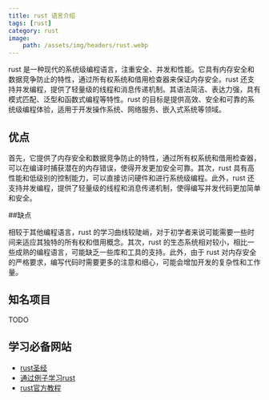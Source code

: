 ```yaml
---
title: rust 语言介绍
tags: [rust]
category: rust
image:
    path: /assets/img/headers/rust.webp
---
```


rust 是一种现代的系统级编程语言，注重安全、并发和性能。它具有内存安全和数据竞争防止的特性，通过所有权系统和借用检查器来保证内存安全。rust 还支持并发编程，提供了轻量级的线程和消息传递机制。其语法简洁、表达力强，具有模式匹配、泛型和函数式编程等特性。rust 的目标是提供高效、安全和可靠的系统级编程体验，适用于开发操作系统、网络服务、嵌入式系统等领域。

## 优点

首先，它提供了内存安全和数据竞争防止的特性，通过所有权系统和借用检查器，可以在编译时捕获潜在的内存错误，使得开发更加安全可靠。其次，rust 具有高性能和低级别的控制能力，可以直接访问硬件和进行系统级编程。此外，rust 还支持并发编程，提供了轻量级的线程和消息传递机制，使得编写并发代码更加简单和安全。

##缺点

相较于其他编程语言，rust 的学习曲线较陡峭，对于初学者来说可能需要一些时间来适应其独特的所有权和借用概念。其次，rust 的生态系统相对较小，相比一些成熟的编程语言，可能缺乏一些库和工具的支持。此外，由于 rust 对内存安全的严格要求，编写代码时需要更多的注意和细心，可能会增加开发的复杂性和工作量。

## 知名项目

TODO

## 学习必备网站
+ [rust圣经](https://course.rs/about-book.html)
+ [通过例子学习rust](https://rustwiki.org/zh-CN/rust-by-example/)
+ [rust官方教程](https://doc.rust-lang.org/book/)
